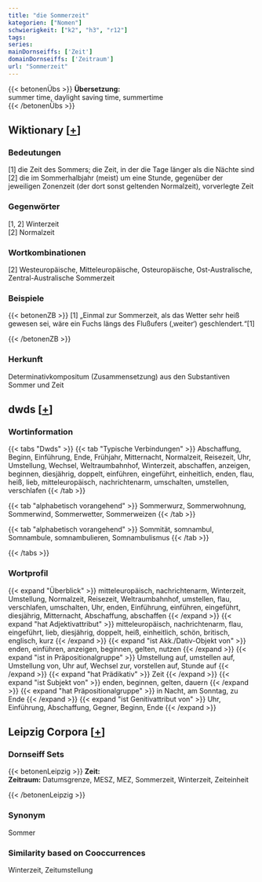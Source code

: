 ```yaml
---
title: "die Sommerzeit"
kategorien: ["Nomen"]
schwierigkeit: ["k2", "h3", "r12"]
tags:
series:
mainDornseiffs: ['Zeit']
domainDornseiffs: ['Zeitraum']
url: "Sommerzeit"
---
```


{{< betonenÜbs >}}
**Übersetzung:**  
summer time, daylight saving time, summertime  
{{< /betonenÜbs >}}

## Wiktionary [[+](https://de.wiktionary.org/wiki/Sommerzeit)]

### Bedeutungen
[1] die Zeit des Sommers; die Zeit, in der die Tage länger als die Nächte sind  
[2] die im Sommerhalbjahr (meist) um eine Stunde, gegenüber der jeweiligen Zonenzeit (der dort sonst geltenden Normalzeit), vorverlegte Zeit  

### Gegenwörter
[1, 2] Winterzeit  
[2] Normalzeit  

### Wortkombinationen
[2] Westeuropäische, Mitteleuropäische, Osteuropäische, Ost-Australische, Zentral-Australische Sommerzeit  

### Beispiele
{{< betonenZB >}}
[1] „Einmal zur Sommerzeit, als das Wetter sehr heiß gewesen sei, wäre ein Fuchs längs des Flußufers (‚weiter‘) geschlendert.“[1]  

{{< /betonenZB >}}
### Herkunft
Determinativkompositum (Zusammensetzung) aus den Substantiven Sommer und Zeit  



## dwds [[+](https://www.dwds.de/wb/Sommerzeit)]

### Wortinformation
{{< tabs "Dwds" >}}
{{< tab "Typische Verbindungen" >}}
Abschaffung, Beginn, Einführung, Ende, Frühjahr, Mitternacht, Normalzeit, Reisezeit, Uhr, Umstellung, Wechsel, Weltraumbahnhof, Winterzeit, abschaffen, anzeigen, beginnen, diesjährig, doppelt, einführen, eingeführt, einheitlich, enden, flau, heiß, lieb, mitteleuropäisch, nachrichtenarm, umschalten, umstellen, verschlafen
{{< /tab >}}

{{< tab "alphabetisch vorangehend" >}}
Sommerwurz, Sommerwohnung, Sommerwind, Sommerwetter, Sommerweizen
{{< /tab >}}

{{< tab "alphabetisch vorangehend" >}}
Sommität, somnambul, Somnambule, somnambulieren, Somnambulismus
{{< /tab >}}

{{< /tabs >}}

### Wortprofil
{{< expand "Überblick" >}} mitteleuropäisch, nachrichtenarm, Winterzeit, Umstellung, Normalzeit, Reisezeit, Weltraumbahnhof, umstellen, flau, verschlafen, umschalten, Uhr, enden, Einführung, einführen, eingeführt, diesjährig, Mitternacht, Abschaffung, abschaffen {{< /expand >}}
{{< expand "hat Adjektivattribut" >}} mitteleuropäisch, nachrichtenarm, flau, eingeführt, lieb, diesjährig, doppelt, heiß, einheitlich, schön, britisch, englisch, kurz {{< /expand >}}
{{< expand "ist Akk./Dativ-Objekt von" >}} enden, einführen, anzeigen, beginnen, gelten, nutzen {{< /expand >}}
{{< expand "ist in Präpositionalgruppe" >}} Umstellung auf, umstellen auf, Umstellung von, Uhr auf, Wechsel zur, vorstellen auf, Stunde auf {{< /expand >}}
{{< expand "hat Prädikativ" >}} Zeit {{< /expand >}}
{{< expand "ist Subjekt von" >}} enden, beginnen, gelten, dauern {{< /expand >}}
{{< expand "hat Präpositionalgruppe" >}} in Nacht, am Sonntag, zu Ende {{< /expand >}}
{{< expand "ist Genitivattribut von" >}} Uhr, Einführung, Abschaffung, Gegner, Beginn, Ende {{< /expand >}}

## Leipzig Corpora [[+](https://corpora.uni-leipzig.de/en/res?word=Sommerzeit&corpusId=deu_newscrawl-public_2018)]

### Dornseiff Sets
{{< betonenLeipzig >}}
**Zeit:**  
**Zeitraum:** Datumsgrenze, MESZ, MEZ, Sommerzeit, Winterzeit, Zeiteinheit  

{{< /betonenLeipzig >}}

### Synonym
Sommer


### Similarity based on Cooccurrences
Winterzeit, Zeitumstellung

